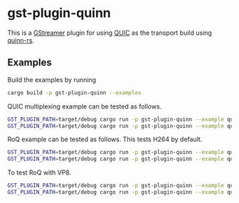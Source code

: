 # gst-plugin-quinn

This is a [GStreamer](https://gstreamer.freedesktop.org/) plugin for using [QUIC](https://www.rfc-editor.org/rfc/rfc9000.html) as the transport build using [quinn-rs](https://github.com/quinn-rs/quinn).

## Examples

Build the examples by running
```bash
cargo build -p gst-plugin-quinn --examples
```

QUIC multiplexing example can be tested as follows.
```bash
GST_PLUGIN_PATH=target/debug cargo run -p gst-plugin-quinn --example quic_mux
GST_PLUGIN_PATH=target/debug cargo run -p gst-plugin-quinn --example quic_mux -- --receiver
```

RoQ example can be tested as follows. This tests H264 by default.
```bash
GST_PLUGIN_PATH=target/debug cargo run -p gst-plugin-quinn --example quic_roq
GST_PLUGIN_PATH=target/debug cargo run -p gst-plugin-quinn --example quic_roq -- --receiver
```

To test RoQ with VP8.
```bash
GST_PLUGIN_PATH=target/debug cargo run -p gst-plugin-quinn --example quic_roq -- --vp8
GST_PLUGIN_PATH=target/debug cargo run -p gst-plugin-quinn --example quic_roq -- --receiver --vp8
```
